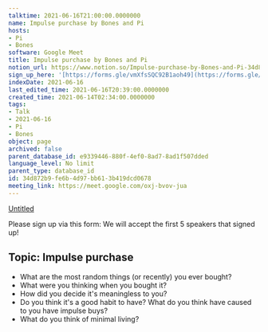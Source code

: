 ```yaml
---
talktime: 2021-06-16T21:00:00.0000000
name: Impulse purchase by Bones and Pi
hosts:
- Pi
- Bones
software: Google Meet
title: Impulse purchase by Bones and Pi
notion_url: https://www.notion.so/Impulse-purchase-by-Bones-and-Pi-34d872b9fe6b4d97bb613b419dcd0678
sign_up_here: '[https://forms.gle/vmXfsSQC92B1aoh49](https://forms.gle/vmXfsSQC92B1aoh49)'
indexDate: 2021-06-16
last_edited_time: 2021-06-16T20:39:00.0000000
created_time: 2021-06-14T02:34:00.0000000
tags:
- Talk
- 2021-06-16
- Pi
- Bones
object: page
archived: false
parent_database_id: e9339446-880f-4ef0-8ad7-8ad1f507dded
language_level: No limit
parent_type: database_id
id: 34d872b9-fe6b-4d97-bb61-3b419dcd0678
meeting_link: https://meet.google.com/oxj-bvov-jua
---
```


[Untitled](https://www.notion.so/cd877e06ad7149f69157f2c71bad5cca)   

Please sign up via this form:
We will accept the first  5 speakers  that signed up! 


## Topic: Impulse purchase

   - What are the most random things (or recently) you ever bought?
   - What were you thinking when you bought it?
   - How did you decide it's meaningless to you?
   - Do you think it's a good habit to have? What do you think have caused to you have impulse buys?
   - What do you think of minimal living?




